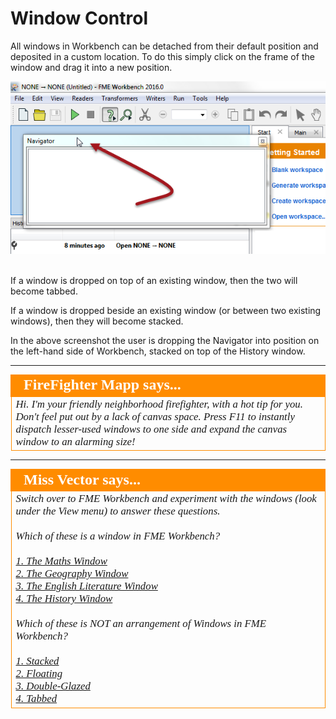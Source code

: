 # Window Control #
All windows in Workbench can be detached from their default position and deposited in a custom location. To do this simply click on the frame of the window and drag it into a new position. 

![](./Images/Img1.10b.DraggingWindow.png)

<br>If a window is dropped on top of an existing window, then the two will become tabbed.

If a window is dropped beside an existing window (or between two existing windows), then they will become stacked.

In the above screenshot the user is dropping the Navigator into position on the left-hand side of Workbench, stacked on top of the History window.


<!--Person X Says Section-->

---

<table style="border-spacing: 0px">
<tr>
<td style="vertical-align:middle;background-color:darkorange;border: 2px solid darkorange">
<i class="fa fa-quote-left fa-lg fa-pull-left fa-fw" style="color:white;padding-right: 12px;vertical-align:text-top"></i>
<span style="color:white;font-size:x-large;font-weight: bold;font-family:serif">FireFighter Mapp says...</span>
</td>
</tr>

<tr>
<td style="border: 1px solid darkorange">
<span style="font-family:serif; font-style:italic; font-size:larger">
Hi. I'm your friendly neighborhood firefighter, with a hot tip for you. Don't feel put out by a lack of canvas space. Press F11 to instantly dispatch lesser-used windows to one side and expand the canvas window to an alarming size!
</span>
</td>
</tr>
</table>

---

<!--Person X Says Section-->

<table style="border-spacing: 0px">
<tr>
<td style="vertical-align:middle;background-color:darkorange;border: 2px solid darkorange">
<i class="fa fa-quote-left fa-lg fa-pull-left fa-fw" style="color:white;padding-right: 12px;vertical-align:text-top"></i>
<span style="color:white;font-size:x-large;font-weight: bold;font-family:serif">Miss Vector says...</span>
</td>
</tr>

<tr>
<td style="border: 1px solid darkorange">
<span style="font-family:serif; font-style:italic; font-size:larger">
Switch over to FME Workbench and experiment with the windows (look under the View menu) to answer these questions.
<br><br>Which of these is a window in FME Workbench?
<br><br><a href="http://52.73.3.37/fmedatastreaming/Manual/QAResponseDotZero.fmw?chapter=1&question=5&answer=1&DestDataset_TEXTLINE=C%3A%5CFMEOutput%5CQAResponse.html">1. The Maths Window</a>
<br><a href="http://52.73.3.37/fmedatastreaming/Manual/QAResponseDotZero.fmw?chapter=1&question=5&answer=2&DestDataset_TEXTLINE=C%3A%5CFMEOutput%5CQAResponse.html">2. The Geography Window</a>
<br><a href="http://52.73.3.37/fmedatastreaming/Manual/QAResponseDotZero.fmw?chapter=1&question=5&answer=3&DestDataset_TEXTLINE=C%3A%5CFMEOutput%5CQAResponse.html">3. The English Literature Window</a>
<br><a href="http://52.73.3.37/fmedatastreaming/Manual/QAResponseDotZero.fmw?chapter=1&question=5&answer=4&DestDataset_TEXTLINE=C%3A%5CFMEOutput%5CQAResponse.html">4. The History Window</a>
<br><br>Which of these is NOT an arrangement of Windows in FME Workbench?
<br><br><a href="http://52.73.3.37/fmedatastreaming/Manual/QAResponseDotZero.fmw?chapter=1&question=6&answer=1&DestDataset_TEXTLINE=C%3A%5CFMEOutput%5CQAResponse.html">1. Stacked</a>
<br><a href="http://52.73.3.37/fmedatastreaming/Manual/QAResponseDotZero.fmw?chapter=1&question=6&answer=2&DestDataset_TEXTLINE=C%3A%5CFMEOutput%5CQAResponse.html">2. Floating</a>
<br><a href="http://52.73.3.37/fmedatastreaming/Manual/QAResponseDotZero.fmw?chapter=1&question=6&answer=3&DestDataset_TEXTLINE=C%3A%5CFMEOutput%5CQAResponse.html">3. Double-Glazed</a>
<br><a href="http://52.73.3.37/fmedatastreaming/Manual/QAResponseDotZero.fmw?chapter=1&question=6&answer=4&DestDataset_TEXTLINE=C%3A%5CFMEOutput%5CQAResponse.html">4. Tabbed</a>
</span>
</td>
</tr>
</table>
